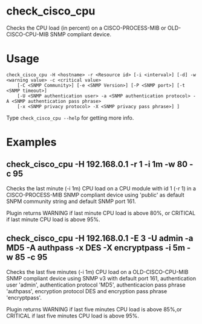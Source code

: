 # check_cisco_cpu
Checks the CPU load (in percent) on a CISCO-PROCESS-MIB or OLD-CISCO-CPU-MIB SNMP compliant device.

# Usage
    check_cisco_cpu -H <hostname> -r <Resource id> [-i <interval>] [-d] -w <warning value> -c <critical value>
        [-C <SNMP Community>] [-e <SNMP Version>] [-P <SNMP port>] [-t <SNMP timeout>]
        [-U <SNMP authentication user> -a <SNMP authentication protocol> -A <SNMP authentication pass phrase>
        [-x <SNMP privacy protocol> -X <SNMP privacy pass phrase>] ]

Type `check_cisco_cpu --help` for getting more info.

# Examples
## check_cisco_cpu -H 192.168.0.1 -r 1 -i 1m -w 80 -c 95
Checks the last minute (-i 1m) CPU load on a CPU module with id 1 (-r 1) in a CISCO-PROCESS-MIB SNMP compliant device using 'public' as default SNPM community string and default SNMP port 161.

Plugin returns WARNING if last minute CPU load is above 80%, or CRITICAL if last minute CPU load is above 95%. 

## check_cisco_cpu -H 192.168.0.1 -E 3 -U admin -a MD5 -A authpass -x DES -X encryptpass -i 5m -w 85 -c 95
Checks the last five minutes (-i 1m) CPU load on a OLD-CISCO-CPU-MIB SNMP compliant device using SNMP v3 with default port 161, authentication user 'admin', authentication protocol 'MD5', authenticacion pass phrase 'authpass', encryption protocol DES and encryption pass phrase 'encryptpass'.

Plugin returns WARNING if last five minutes CPU load is above 85%,or CRITICAL if last five minutes CPU load is above 95%.